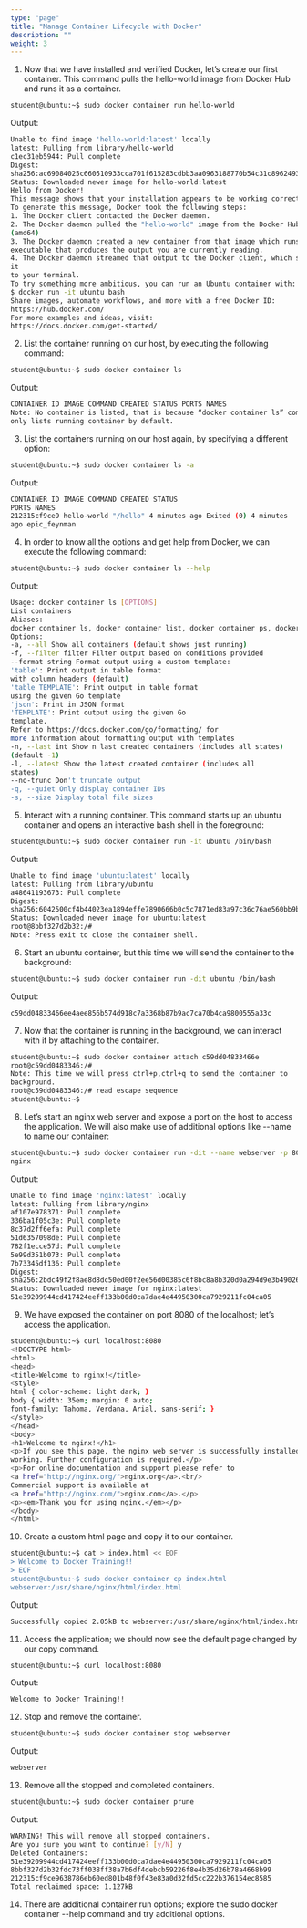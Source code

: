 ```yaml
---
type: "page"
title: "Manage Container Lifecycle with Docker"
description: ""
weight: 3
---
```


1. Now that we have installed and verified Docker, let’s create our first container. This command pulls the hello-world image from Docker Hub and runs it as a container.

```bash
student@ubuntu:~$ sudo docker container run hello-world
```

Output:

```bash
Unable to find image 'hello-world:latest' locally
latest: Pulling from library/hello-world
c1ec31eb5944: Pull complete
Digest:
sha256:ac69084025c660510933cca701f615283cdbb3aa0963188770b54c31c8962493
Status: Downloaded newer image for hello-world:latest
Hello from Docker!
This message shows that your installation appears to be working correctly.
To generate this message, Docker took the following steps:
1. The Docker client contacted the Docker daemon.
2. The Docker daemon pulled the "hello-world" image from the Docker Hub.
(amd64)
3. The Docker daemon created a new container from that image which runs the
executable that produces the output you are currently reading.
4. The Docker daemon streamed that output to the Docker client, which sent
it
to your terminal.
To try something more ambitious, you can run an Ubuntu container with:
$ docker run -it ubuntu bash
Share images, automate workflows, and more with a free Docker ID:
https://hub.docker.com/
For more examples and ideas, visit:
https://docs.docker.com/get-started/
```

2. List the container running on our host, by executing the following command:

```bash
student@ubuntu:~$ sudo docker container ls
```

Output:

```bash
CONTAINER ID IMAGE COMMAND CREATED STATUS PORTS NAMES
Note: No container is listed, that is because “docker container ls” command
only lists running container by default.
```

3. List the containers running on our host again, by specifying a different option:

```bash
student@ubuntu:~$ sudo docker container ls -a
```

Output:

```bash
CONTAINER ID IMAGE COMMAND CREATED STATUS
PORTS NAMES
212315cf9ce9 hello-world "/hello" 4 minutes ago Exited (0) 4 minutes
ago epic_feynman
```

4. In order to know all the options and get help from Docker, we can execute the following command:

```bash
student@ubuntu:~$ sudo docker container ls --help
```

Output:

```bash
Usage: docker container ls [OPTIONS]
List containers
Aliases:
docker container ls, docker container list, docker container ps, docker ps
Options:
-a, --all Show all containers (default shows just running)
-f, --filter filter Filter output based on conditions provided
--format string Format output using a custom template:
'table': Print output in table format
with column headers (default)
'table TEMPLATE': Print output in table format
using the given Go template
'json': Print in JSON format
'TEMPLATE': Print output using the given Go
template.
Refer to https://docs.docker.com/go/formatting/ for
more information about formatting output with templates
-n, --last int Show n last created containers (includes all states)
(default -1)
-l, --latest Show the latest created container (includes all
states)
--no-trunc Don't truncate output
-q, --quiet Only display container IDs
-s, --size Display total file sizes
```

5. Interact with a running container. This command starts up an ubuntu container and opens an
interactive bash shell in the foreground:

```bash
student@ubuntu:~$ sudo docker container run -it ubuntu /bin/bash
```

Output:

```bash
Unable to find image 'ubuntu:latest' locally
latest: Pulling from library/ubuntu
a48641193673: Pull complete
Digest:
sha256:6042500cf4b44023ea1894effe7890666b0c5c7871ed83a97c36c76ae560bb9b
Status: Downloaded newer image for ubuntu:latest
root@8bbf327d2b32:/#
Note: Press exit to close the container shell.
```

6. Start an ubuntu container, but this time we will send the container to the background:

```bash
student@ubuntu:~$ sudo docker container run -dit ubuntu /bin/bash
```

Output:

```bash
c59dd04833466ee4aee856b574d918c7a3368b87b9ac7ca70b4ca9800555a33c
```

7. Now that the container is running in the background, we can interact with it by attaching to the container.

```bash
student@ubuntu:~$ sudo docker container attach c59dd04833466e
root@c59dd0483346:/#
Note: This time we will press ctrl+p,ctrl+q to send the container to
background.
root@c59dd0483346:/# read escape sequence
student@ubuntu:~$
```

8. Let’s start an nginx web server and expose a port on the host to access the application. We will also
make use of additional options like --name to name our container:

```bash
student@ubuntu:~$ sudo docker container run -dit --name webserver -p 8080:80
nginx
```

Output:

```bash
Unable to find image 'nginx:latest' locally
latest: Pulling from library/nginx
af107e978371: Pull complete
336ba1f05c3e: Pull complete
8c37d2ff6efa: Pull complete
51d6357098de: Pull complete
782f1ecce57d: Pull complete
5e99d351b073: Pull complete
7b73345df136: Pull complete
Digest:
sha256:2bdc49f2f8ae8d8dc50ed00f2ee56d00385c6f8bc8a8b320d0a294d9e3b49026
Status: Downloaded newer image for nginx:latest
51e39209944cd417424eeff133b00d0ca7dae4e44950300ca7929211fc04ca05
```

9. We have exposed the container on port 8080 of the localhost; let’s access the application.

```bash
student@ubuntu:~$ curl localhost:8080
<!DOCTYPE html>
<html>
<head>
<title>Welcome to nginx!</title>
<style>
html { color-scheme: light dark; }
body { width: 35em; margin: 0 auto;
font-family: Tahoma, Verdana, Arial, sans-serif; }
</style>
</head>
<body>
<h1>Welcome to nginx!</h1>
<p>If you see this page, the nginx web server is successfully installed and
working. Further configuration is required.</p>
<p>For online documentation and support please refer to
<a href="http://nginx.org/">nginx.org</a>.<br/>
Commercial support is available at
<a href="http://nginx.com/">nginx.com</a>.</p>
<p><em>Thank you for using nginx.</em></p>
</body>
</html>
```

10. Create a custom html page and copy it to our container.

```bash
student@ubuntu:~$ cat > index.html << EOF
> Welcome to Docker Training!!
> EOF
student@ubuntu:~$ sudo docker container cp index.html
webserver:/usr/share/nginx/html/index.html
```

Output:

```bash
Successfully copied 2.05kB to webserver:/usr/share/nginx/html/index.html
```

11. Access the application; we should now see the default page changed by our copy command.

```bash
student@ubuntu:~$ curl localhost:8080
```

Output:

```bash
Welcome to Docker Training!!
```

12. Stop and remove the container.

```bash
student@ubuntu:~$ sudo docker container stop webserver
```

Output:

```bash
webserver
```

13. Remove all the stopped and completed containers.

```bash
student@ubuntu:~$ sudo docker container prune
```

Output:

```bash
WARNING! This will remove all stopped containers.
Are you sure you want to continue? [y/N] y
Deleted Containers:
51e39209944cd417424eeff133b00d0ca7dae4e44950300ca7929211fc04ca05
8bbf327d2b32fdc73ff038ff38a7b6df4debcb59226f8e4b35d26b78a4668b99
212315cf9ce9638786eb60ed801b48f0f43e83a0d32fd5cc222b376154ec8585
Total reclaimed space: 1.127kB
```

14. There are additional container run options; explore the sudo docker container --help command
and try additional options.
